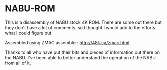# NABU-ROM
This is a disassembly of NABU stock 4K ROM.    There are some out there but they don't have a lot of comments, so I thought I would add to the efforts what I could figure out.

Assembled using ZMAC assembler:  http://48k.ca/zmac.html

Thanks to all who have put their bits and pieces of information out there on the NABU.   I've been able to better understand the operation of the NABU from all of it.
